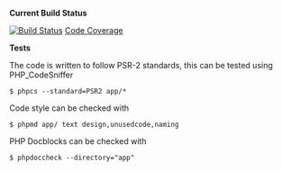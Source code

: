 **Current Build Status**

[![Build Status](http://ci.rebelinblue.com/build-status/image/3?branch=master)](http://ci.rebelinblue.com/build-status/view/3?branch=master)
[Code Coverage](http://ci.rebelinblue.com/coverage/deployer/index.html)

**Tests**

The code is written to follow PSR-2 standards, this can be tested using PHP_CodeSniffer

    $ phpcs --standard=PSR2 app/*

Code style can be checked with

    $ phpmd app/ text design,unusedcode,naming

PHP Docblocks can be checked with

    $ phpdoccheck --directory="app"

